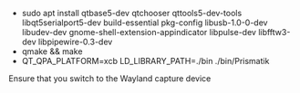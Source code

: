 * sudo apt install qtbase5-dev qtchooser qttools5-dev-tools libqt5serialport5-dev build-essential pkg-config libusb-1.0-0-dev libudev-dev gnome-shell-extension-appindicator libpulse-dev libfftw3-dev libpipewire-0.3-dev
* qmake && make
* QT_QPA_PLATFORM=xcb LD_LIBRARY_PATH=./bin ./bin/Prismatik

Ensure that you switch to the Wayland capture device
